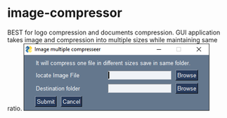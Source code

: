# image-compressor
BEST for logo compression and documents compression. GUI application takes image and compression into multiple sizes while maintaining same ratio.
![Image description](image.PNG)
